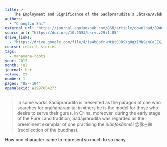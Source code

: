 ```yaml
---
title: >-
    The Employment and Significance of the Sadāprarudita’s Jātaka/Avādana Story in Different Buddhist Traditions
authors:
  - "Changtzu Shi"
external_url: "https://journal.equinoxpub.com/BSR/article/download/8946/10418"
source_url: "https://doi.org/10.1558/bsrv.v29i1.85"
drive_links:
  - "https://drive.google.com/file/d/1a4b8bfr-MtOt0JDSXg0gXIMN9enCqEEG/view?usp=drivesdk"
course: rebirth-stories
tags:
  - mahayana-roots
year: 2012
month: jul
journal: bsr
volume: 29
number: 1
pages: "85--104"
openalexid: W1997604273
---
```


> In some works Sadāprarudita is presented as the paragon of one who searches for prajñāpāramitā; in others he is the model for those who desire to serve their gurus.
> In China, moreover, during the early stage of the Pure Land tradition, Sadāprarudita was regarded as the preeminent exemplar of one practising the *niànfósānmèi* 念佛三昧 (recollection of the buddhas).

How one character came to represent so much to so many.
